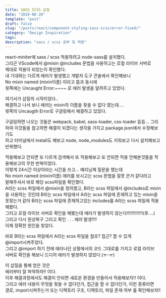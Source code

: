 ```yaml
---
title: SASS SCSS 삽질
date: "2019-08-20"
template: "post"
draft: false
slug: "/posts/react/component-styling-sass-scss/error-fixed/"
category: "Design Inspiration"
tags:
description: "sass / scss 공부 및 적용"
---
```


react-miniter에 sass / scss 적용하려고 node-sass를 설치했다.  
그리곤 VScode에서 @mixin @includes 문법을 사용하고는 로컬 라이브 서버로  
제대로 적용이 되었는지 확인했다.  
내 기대와는 다르게 에러가 발생했고 개발자 도구 콘솔에서 확인해보니  
No mixin named (mixin이름) 이라고 뜸과 동시에  
윗쪽에는 Uncaught Error:~~~~ 로 에러 발생을 알려주고 있었다.

여기서가 삽질의 시작이었다..  
해결하고 나서 보니 에러는 mixin의 이름을 찾을 수 없다 였는데....  
윗쪽의 Uncaugth Error로 구글링해서 해결하고 있었다.

구글링하면 나오는 것들은 webpack, babel, sass-loader, css-loader 등등...
그리하여 이것들을 참고하면 해결이 되겠다는 생각을 가지고 package.json에서 수정해보기도  
하고 터미널에서 install도 해보고 node, node_modules도 지워보고 다시 설치해보고 반복했다.

적용해보고 안되면 또 다르게 검색해서 또 적용해보고 또 안되면 적용 안해본것들을 적용해보고의 무한 반복이었다.  
이렇게 24시간 이상이라는 시간을 쓰고... 예리님께 질문을 했는데  
No mixin named (mixin이름) 에러를 보시고는 scss 문법을 잘못 쓴거 같다라고  
말해주셔서 바로 해당 scss파일을 확인했다.  
A라는 scss 파일에서 @mixin을 정의했고, B라는 scss 파일에서 @includes로 mixin을 사용하는 것인데
B라는 scss 파일에서 A라는 scss 파일에 존재하고 있는 mixin을  
못찾는거 같아 B라는 scss 파일에 존재하고있는 includes를 A라는 scss 파일에 적용해봤다.  
그러고 로컬 라이브 서버로 확인을 해봤는데 에러가 발생하지 않는다!!!!!!!!!!!!!(후....)  
그리고 다시 원상복구 그리고 확인 . . . 에러 발생!!!!  
이제 정확한 원인을 찾았다.

바로 B라는 scss 파일에서 A라는 scss 파일을 참조? 접근? 할 수 있게  
@import시켜주었다.  
그리고 @import 하기 전에 에러나던 상황에서의 코드 그대로를 가지고 로컬 라이브  
서버로 확인을 해보니 드디어 에러가 발생하지 않았다.(ㅠ-ㅠ)

이 삽질을 통해 얻은 것은  
에러부터 잘 파악하자!! 이다.  
이후 해결과정에서도 해결이 안되면 새로운 환경을 만들어서 적용해보자!! 이다.  
그리고 에러 내용이 무엇을 찾을 수 없다던가, 접근을 할 수 없다던가, 이런 종류라면  
경로, import시켜주는거 또는 디렉토리 구조, 디렉토리, 파일 존재 여부 를 확인해보자!!
